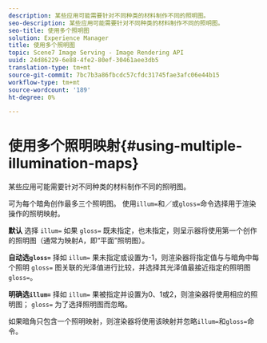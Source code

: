 ```yaml
---
description: 某些应用可能需要针对不同种类的材料制作不同的照明图。
seo-description: 某些应用可能需要针对不同种类的材料制作不同的照明图。
seo-title: 使用多个照明图
solution: Experience Manager
title: 使用多个照明图
topic: Scene7 Image Serving - Image Rendering API
uuid: 24d86229-6e88-4fe2-80ef-30461aee3db5
translation-type: tm+mt
source-git-commit: 7bc7b3a86fbcdc57cfdc31745fae3afc06e44b15
workflow-type: tm+mt
source-wordcount: '189'
ht-degree: 0%

---
```



# 使用多个照明映射{#using-multiple-illumination-maps}

某些应用可能需要针对不同种类的材料制作不同的照明图。

可为每个暗角创作最多三个照明图。 使用`illum=`和／或`gloss=`命令选择用于渲染操作的照明映射。

**默认** 选择 `illum=` 如果 `gloss=` 既未指定，也未指定，则呈示器将使用第一个创作的照明图（通常为映射A，即“平面”照明图）。

**自动选`gloss=`** 择如 `illum=` 果未指定或设置为-1，则渲染器将指定值与与暗角中每个照明 `gloss=` 图关联的光泽值进行比较，并选择其光泽值最接近指定的照明图 `gloss=`。

**明确选`illum=`** 择如 `illum=` 果被指定并设置为0、1或2，则渲染器将使用相应的照明图； `gloss=` 为了选择照明图而忽略。

如果暗角只包含一个照明映射，则渲染器将使用该映射并忽略`illum=`和`gloss=`命令。
